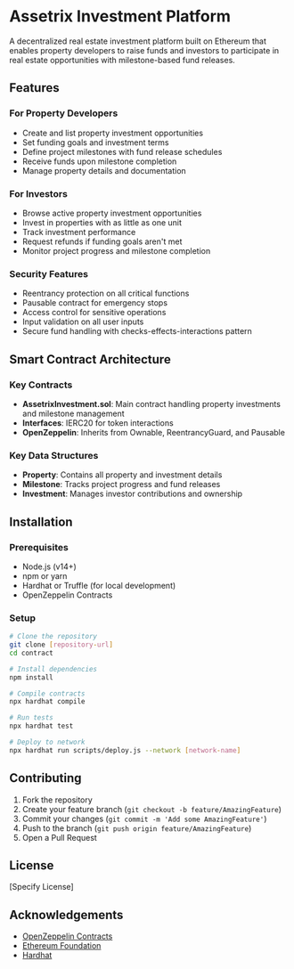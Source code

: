 # Assetrix Investment Platform

A decentralized real estate investment platform built on Ethereum that enables property developers to raise funds and investors to participate in real estate opportunities with milestone-based fund releases.

## Features

### For Property Developers
- Create and list property investment opportunities
- Set funding goals and investment terms
- Define project milestones with fund release schedules
- Receive funds upon milestone completion
- Manage property details and documentation

### For Investors
- Browse active property investment opportunities
- Invest in properties with as little as one unit
- Track investment performance
- Request refunds if funding goals aren't met
- Monitor project progress and milestone completion

### Security Features
- Reentrancy protection on all critical functions
- Pausable contract for emergency stops
- Access control for sensitive operations
- Input validation on all user inputs
- Secure fund handling with checks-effects-interactions pattern

## Smart Contract Architecture

### Key Contracts
- **AssetrixInvestment.sol**: Main contract handling property investments and milestone management
- **Interfaces**: IERC20 for token interactions
- **OpenZeppelin**: Inherits from Ownable, ReentrancyGuard, and Pausable

### Key Data Structures
- **Property**: Contains all property and investment details
- **Milestone**: Tracks project progress and fund releases
- **Investment**: Manages investor contributions and ownership

## Installation

### Prerequisites
- Node.js (v14+)
- npm or yarn
- Hardhat or Truffle (for local development)
- OpenZeppelin Contracts

### Setup
```bash
# Clone the repository
git clone [repository-url]
cd contract

# Install dependencies
npm install

# Compile contracts
npx hardhat compile

# Run tests
npx hardhat test

# Deploy to network
npx hardhat run scripts/deploy.js --network [network-name]
```



## Contributing

1. Fork the repository
2. Create your feature branch (`git checkout -b feature/AmazingFeature`)
3. Commit your changes (`git commit -m 'Add some AmazingFeature'`)
4. Push to the branch (`git push origin feature/AmazingFeature`)
5. Open a Pull Request

## License

[Specify License]



## Acknowledgements
- [OpenZeppelin Contracts](https://openzeppelin.com/contracts/)
- [Ethereum Foundation](https://ethereum.org/)
- [Hardhat](https://hardhat.org/)